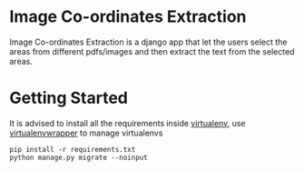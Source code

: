 Image Co-ordinates Extraction 
=============================

Image Co-ordinates Extraction is a django app that let the users select the areas from different pdfs/images and then
extract the text from the selected areas.

# Getting Started

It is advised to install all the requirements inside [virtualenv], use [virtualenvwrapper] to manage virtualenvs 

[virtualenv]: https://virtualenv.pypa.io/en/latest/
[virtualenvwrapper]: https://virtualenvwrapper.readthedocs.org/en/latest/

```
pip install -r requirements.txt
python manage.py migrate --noinput
```


